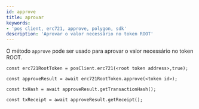 ```yaml
---
id: approve
title: aprovar
keywords:
- 'pos client, erc721, approve, polygon, sdk'
description: 'Aprovar o valor necessário no token ROOT'
---
```


O método `approve` pode ser usado para aprovar o valor necessário no token ROOT.

```
const erc721RootToken = posClient.erc721(<root token address>,true);

const approveResult = await erc721RootToken.approve(<token id>);

const txHash = await approveResult.getTransactionHash();

const txReceipt = await approveResult.getReceipt();

```
